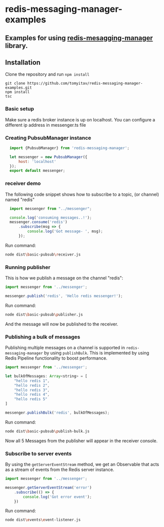 # redis-messaging-manager-examples

## Examples for using [redis-mesagging-manager](https://github.com/tomyitav/redis-messaging-manager) library.

## Installation

Clone the repository and run `npm install`

```
git clone https://github.com/tomyitav/redis-messaging-manager-examples.git
npm install
tsc
```

### Basic setup

Make sure a redis broker instance is up on localhost. You can configure
a different ip address in messenger.ts file

### Creating PubsubManager instance

```js
  import {PubsubManager} from 'redis-messaging-manager';

  let messenger = new PubsubManager({
      host: 'localhost'
  });
  export default messenger;
```

### receiver demo

The following code snippet shows how to subscribe to a topic, (or channel)
named "redis"

```js
  import messenger from "../messenger";

  console.log('consuming messages..!');
  messenger.consume('redis')
      .subscribe(msg => {
          console.log('Got message- ', msg);
      });
```

Run command:

```bash
node dist\basic-pubsub\receiver.js
```

### Running publisher

This is how we publish a message on the channel "redis":

```js
import messenger from '../messenger';

messenger.publish('redis', 'Hello redis messenger!');
```

Run command:

```bash
node dist\basic-pubsub\publisher.js
```

And the message will now be published to the receiver.

### Publishing a bulk of messages

Publishing multiple messages on a channel is supported in ```redis-messaging-manager```
by using ```publishBulk```. This is implemented by using Redis Pipeline
functionality to boost performance.

```js
import messenger from '../messenger';

let bulkOfMessages: Array<string> = [
    "hello redis 1",
    "hello redis 2",
    "hello redis 3",
    "hello redis 4",
    "hello redis 5"
]

messenger.publishBulk('redis', bulkOfMessages);
```

Run command:

```bash
node dist\basic-pubsub\publish-bulk.js
```

Now all 5 Messages from the publisher will appear in the receiver console.

### Subscribe to server events

By using the ```getServerEventStream``` method, we get an Observable that
acts as a stream of events from the Redis server instance.

```js
import messenger from '../messenger';

messenger.getServerEventStream('error')
    .subscribe(() => {
        console.log('Got error event');
    })
```

Run command:

```bash
node dist\events\event-listener.js
```



